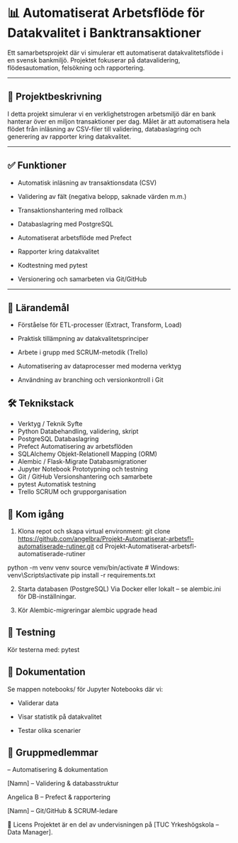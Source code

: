 
# 📊 Automatiserat Arbetsflöde för Datakvalitet i Banktransaktioner
Ett samarbetsprojekt där vi simulerar ett automatiserat datakvalitetsflöde i en svensk bankmiljö. Projektet fokuserar på datavalidering, flödesautomation, felsökning och rapportering.

---

## 📁 Projektbeskrivning
I detta projekt simulerar vi en verklighetstrogen arbetsmiljö där en bank hanterar över en miljon transaktioner per dag. Målet är att automatisera hela flödet från inläsning av CSV-filer till validering, databaslagring och generering av rapporter kring datakvalitet.

---

## ✅ Funktioner

- Automatisk inläsning av transaktionsdata (CSV)

- Validering av fält (negativa belopp, saknade värden m.m.)

- Transaktionshantering med rollback

- Databaslagring med PostgreSQL

- Automatiserat arbetsflöde med Prefect

- Rapporter kring datakvalitet

- Kodtestning med pytest

- Versionering och samarbeten via Git/GitHub

---

## 🧠 Lärandemål

- Förståelse för ETL-processer (Extract, Transform, Load)

- Praktisk tillämpning av datakvalitetsprinciper

- Arbete i grupp med SCRUM-metodik (Trello)

- Automatisering av dataprocesser med moderna verktyg

- Användning av branching och versionkontroll i Git

## 🛠 Teknikstack
 
 * Verktyg / Teknik	Syfte
 * Python	Databehandling, validering, skript
 * PostgreSQL	Databaslagring
 * Prefect	Automatisering av arbetsflöden
 * SQLAlchemy	Objekt-Relationell Mapping (ORM)
 * Alembic / Flask-Migrate	Databasmigrationer
 * Jupyter Notebook	Prototypning och testning
 * Git / GitHub	Versionshantering och samarbete
 * pytest	Automatisk testning
 * Trello	SCRUM och grupporganisation

## 🚀 Kom igång
1. Klona repot och skapa virtual environment: 
git clone https://github.com/angelbra/Projekt-Automatiserat-arbetsfl-automatiserade-rutiner.git
cd Projekt-Automatiserat-arbetsfl-automatiserade-rutiner

python -m venv venv
source venv/bin/activate  # Windows: venv\Scripts\activate
pip install -r requirements.txt

2. Starta databasen (PostgreSQL)
Via Docker eller lokalt – se alembic.ini för DB-inställningar.

3. Kör Alembic-migreringar
alembic upgrade head

## 🧪 Testning
Kör testerna med:
pytest

## 📘 Dokumentation
Se mappen notebooks/ för Jupyter Notebooks där vi:

- Validerar data

- Visar statistik på datakvalitet

- Testar olika scenarier

## 👥 Gruppmedlemmar
  – Automatisering & dokumentation

[Namn] – Validering & databasstruktur

Angelica B – Prefect & rapportering

[Namn] – Git/GitHub & SCRUM-ledare

🧾 Licens
Projektet är en del av undervisningen på [TUC Yrkeshögskola – Data Manager].
